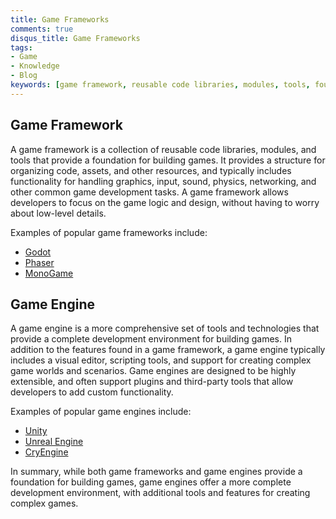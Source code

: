 ```yaml
---
title: Game Frameworks
comments: true
disqus_title: Game Frameworks
tags:
- Game
- Knowledge
- Blog
keywords: [game framework, reusable code libraries, modules, tools, foundation, building games, organizing code, assets, resources, graphics, input, sound, physics, networking, common game development tasks, game logic, design, low-level details, Unity, Unreal Engine, Godot, Phaser, Cocos2d-x, game engine, comprehensive set of tools, technologies, complete development environment, visual editor, scripting tools, complex game worlds, scenarios, extensible, plugins, third-party tools, custom functionality, CryEngine, GameMaker Studio, Construct, creating complex games.]
---
```

## Game Framework

A game framework is a collection of reusable code libraries, modules, and tools that provide a foundation for building games. It provides a structure for organizing code, assets, and other resources, and typically includes functionality for handling graphics, input, sound, physics, networking, and other common game development tasks. A game framework allows developers to focus on the game logic and design, without having to worry about low-level details.

Examples of popular game frameworks include:

-   [Godot](https://godotengine.org/)
-   [Phaser](https://phaser.io/)
-   [MonoGame](https://www.monogame.net/)

## Game Engine

A game engine is a more comprehensive set of tools and technologies that provide a complete development environment for building games. In addition to the features found in a game framework, a game engine typically includes a visual editor, scripting tools, and support for creating complex game worlds and scenarios. Game engines are designed to be highly extensible, and often support plugins and third-party tools that allow developers to add custom functionality.

Examples of popular game engines include:

-   [Unity](https://unity.com/)
-   [Unreal Engine](https://www.unrealengine.com)
-   [CryEngine](https://www.cryengine.com/)

In summary, while both game frameworks and game engines provide a foundation for building games, game engines offer a more complete development environment, with additional tools and features for creating complex games.